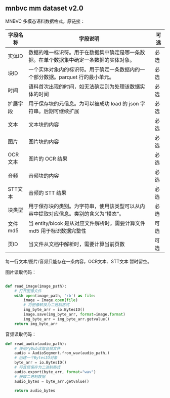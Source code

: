 ## mnbvc mm dataset v2.0

MNBVC 多模态语料数据格式。原链接：

|字段名称|字段说明|可选|
|-|-|-|
|实体ID|数据的唯一标识符。用于在数据集中确定是哪一条数据。在单个数据集中确定一条数据的实体对象。|必选|
|块ID|一个实体对象内的标识符。用于确定一条数据内的一个部分数据。parquet 行的最小单元。 |必选|
|时间|语料首次出现的时间，如无法确定则为处理该数据实体的时间 |必选|
|扩展字段|用于保存块的元信息。为可以被成功 load 的 json 字符串。后期可继续扩展 |必选|
|文本|文本块的内容 |必选 |
|图片|图片块的内容 |必选 |
|OCR文本|图片的 OCR 结果 |必选 |
|音频|音频块的内容 |必选 |
|STT文本|音频的 STT 结果 |必选 |
|块类型|用于保存块的类别。为字符串，使用该类型可以从内容中提取对应信息。类别的含义为“模态”。 |必选|
|文件md5|当 entity/blcok 是从对应文件解析时，需要计算文件 md5 用于标识数据完整性 |可选|
|页ID|当文件从文档中解析时，需要计算当前页数 |可选|

每一行文本/图片/音频只能存在一条内容，OCR文本、STT文本 暂时留空。

图片读取代码：

``` python

def read_image(image_path):
    # 打开图像文件
    with open(image_path, 'rb') as file:
        image = Image.open(file)
        # 将图像转换为二进制格式
        img_byte_arr = io.BytesIO()
        image.save(img_byte_arr, format=image.format)
        img_byte_arr = img_byte_arr.getvalue()
    return img_byte_arr
```

音频读取代码：
``` python
def read_audio(audio_path):
    # 使用PyDub读取音频文件
    audio = AudioSegment.from_wav(audio_path,)
    # 创建一个BytesIO对象
    byte_arr = io.BytesIO()
    # 将音频保存为二进制格式
    audio.export(byte_arr, format="wav")
    # 获取二进制数据
    audio_bytes = byte_arr.getvalue()

    return audio_bytes
```

 